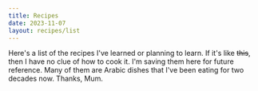 ```yaml
---
title: Recipes
date: 2023-11-07
layout: recipes/list
---
```


Here's a list of the recipes I've learned or planning to learn. If it's like ~~this~~, then I have no clue of how to cook it. I'm saving them here for future reference. Many of them are Arabic dishes that I've been eating for two decades now. Thanks, Mum.
